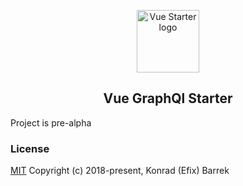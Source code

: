 <p align="center"><a href="https://vuejs.org" target="_blank" rel="noopener noreferrer"><img width="100" src="https://raw.githubusercontent.com/konradovsky/Vue_GraphQL/master/public/img/icons/android-chrome-192x192.png" alt="Vue Starter logo"></a></p>

<h2 align="center">Vue GraphQl Starter</h2>

Project is pre-alpha

### License

[MIT](http://opensource.org/licenses/MIT)
Copyright (c) 2018-present, Konrad (Efix) Barrek
